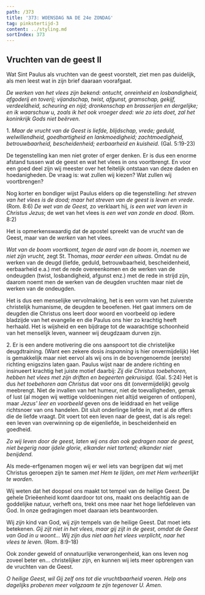 ```yaml
---
path: /373
title: '373: WOENSDAG NA DE 24e ZONDAG'
tag: pinkstertijd-3
content: ../styling.md
sortIndex: 373
---
```


## Vruchten van de geest II

Wat Sint Paulus als vruchten van de geest voorstelt, ziet men pas duidelijk, als men leest wat in zijn brief daaraan voorafgaat.

_De werken van het vlees zijn bekend: ontucht, onreinheid en losbandigheid, afgoderij en toverij; vijandschap, twist, afgunst, gramschap, gekijf, verdeeldheid, scheuring en nijd; dronkenschap en brasserijen en dergelijke; en ik waarschuw u, zoals ik het ook vroeger deed: wie zo iets doet, zal het koninkrijk Gods niet beërven._

1\. _Maar de vrucht van de Geest is liefde, blijdschap, vrede; geduld, welwillendheid, goedhartigheid en lankmoedigheid; zachtmoedigheid, betrouwbaarheid, bescheidenheid; eerbaarheid en kuisheid._ (Gal. 5:19-23)
   
De tegenstelling kan men niet groter of erger denken. Er is dus een enorme afstand tussen wat de geest en wat het vlees in ons voortbrengt. En voor een goed deel zijn wij meester over het feitelijk ontstaan van deze daden en hoedanigheden. De vraag is: wat zullen wij kiezen? Wat zullen wij voortbrengen?

Nog korter en bondiger wijst Paulus elders op die tegenstelling: _het streven van het vlees is de dood; maar het streven van de geest is leven en vrede_. (Rom. 8:6) _De wet van de Geest,_ zo verklaart hij, _is een wet van leven in Christus Jezus_; de wet van het vlees is _een wet van zonde en dood._ (Rom. 8:2)

Het is opmerkenswaardig dat de apostel spreekt van de _vrucht_ van de Geest, maar van de _werken_ van het vlees.

_Wat van de boom voortkomt, tegen de aard van de boom in, noemen we niet zijn vrucht,_ zegt St. Thomas, _maar eerder een uitwas._
Omdat nu de werken van de deugd (liefde, geduld, betrouwbaarheid, bescheidenheid, eerbaarheid e.a.) met de rede overeenkomen en de werken van de ondeugden (twist, losbandigheid, afgunst enz.) met de rede in strijd zijn, daarom noemt men de werken van de deugden vruchten maar niet de werken van de ondeugden.

Het is dus een menselijke vervolmaking, het is een vorm van het zuiverste christelijk humanisme, de deugden te beoefenen. Het gaat immers om de deugden die Christus ons leert door woord en voorbeeld op iedere bladzijde van het evangelie en die Paulus ons hier zo krachtig heeft herhaald. Het is wijsheid en een bijdrage tot de waarachtige schoonheid van het menselijk leven, wanneer wij deugdzaam durven zijn.

2\. Er is een andere motivering die ons aanspoort tot die christelijke deugdtraining. (Want een zekere dosis _inspanning_ is hier onvermijdelijk) Het is gemakkelijk maar niet eervol als wij ons in de bovengenoemde (eerste) richting enigszins laten gaan. Paulus wijst naar de andere richting en insinueert krachtig het juiste motief daarbij: _Zij die Christus toebehoren, hebben het vlees met zijn driften en begeerten gekruisigd._ (Gal. 5:24) Het is dus _het toebehoren aan Christus_ dat voor ons dit (onvermijdelijk) gevolg meebrengt. Niet de invallen van het humeur, niet de toevalligheden, gemak of lust (al mogen wij wettige voldoeningen niet altijd weigeren of ontlopen), maar _Jezus' leer en voorbeeld_ geven ons de leiddraad en het veilige richtsnoer van ons handelen. Dit sluit onderlinge liefde in, met al de offers die de liefde vraagt. Dit voert tot een leven naar de geest, dat is als regel: een leven van overwinning op de eigenliefde, in bescheidenheid en goedheid.

_Zo wij leven door de geest, laten wij ons dan ook gedragen naar de geest, niet begerig naar ijdele glorie, elkander niet tartend; elkander niet benijdend._

Als mede-erfgenamen mogen wij er wel iets van begrijpen dat wij met Christus geroepen zijn te samen _met Hem te lijden, om met Hem verheerlijkt te worden_.

Wij weten dat het doopsel ons maakt tot tempel van de heilige Geest. De gehele Drieëenheid komt daardoor tot ons, maakt ons deelachtig aan de goddelijke natuur, verheft ons, trekt ons mee naar het hoge liefdeleven van God. In onze gedragingen moet daaraan iets beantwoorden.

Wij _zijn_ kind van God, wij _zijn_ tempels van de heilige Geest. Dat moet iets betekenen. _Gij zijt niet in het vlees, maar gij zijt in de geest, omdat de Geest van God in u woont... Wij zijn dus niet aan het vlees verplicht, naar het vlees te leven._ (Rom. 8:9-18)

Ook zonder geweld of onnatuurlijke verwrongenheid, kan ons leven nog zoveel beter en... christelijker zijn, en kunnen wij iets meer opbrengen van de vruchten van de Geest.

_O heilige Geest, wil Gij zelf ons tot die vruchtbaarheid voeren. Help ons dagelijks proberen meer volgzaam te zijn tegenover U. Amen._
